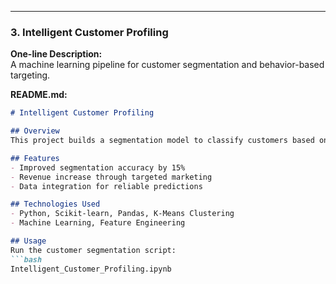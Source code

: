 ---

### 3. **Intelligent Customer Profiling**  
**One-line Description:**  
A machine learning pipeline for customer segmentation and behavior-based targeting.  

**README.md:**  
```markdown
# Intelligent Customer Profiling

## Overview
This project builds a segmentation model to classify customers based on purchasing behavior. It uses advanced feature engineering and predictive modeling.

## Features
- Improved segmentation accuracy by 15%
- Revenue increase through targeted marketing
- Data integration for reliable predictions

## Technologies Used
- Python, Scikit-learn, Pandas, K-Means Clustering
- Machine Learning, Feature Engineering

## Usage
Run the customer segmentation script:
```bash
Intelligent_Customer_Profiling.ipynb
